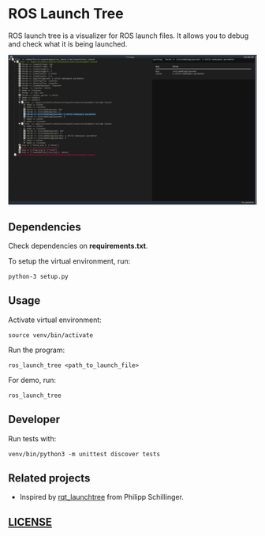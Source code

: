 # ROS Launch Tree

ROS launch tree is a visualizer for ROS launch files. It allows you to debug and check what it is being launched.

![Demo Image](images/demo.png)

## Dependencies

Check dependencies on **requirements.txt**.

To setup the virtual environment, run:
```console
python-3 setup.py
```

## Usage
Activate virtual environment:
```console
source venv/bin/activate
```

Run the program:
```console
ros_launch_tree <path_to_launch_file>
```

For demo, run:
```console
ros_launch_tree
```

## Developer
Run tests with:
```console
venv/bin/python3 -m unittest discover tests
```

## Related projects
- Inspired by [rqt_launchtree](https://github.com/pschillinger/rqt_launchtree) from Philipp Schillinger.


## [LICENSE](LICENSE)
